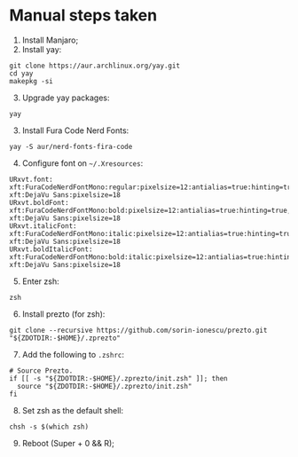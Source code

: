 # Manual steps taken

1. Install Manjaro;
2. Install yay:
```
git clone https://aur.archlinux.org/yay.git
cd yay
makepkg -si
```
3. Upgrade yay packages:
```
yay
```
3. Install Fura Code Nerd Fonts:
```
yay -S aur/nerd-fonts-fira-code
```
4. Configure font on `~/.Xresources`:
```
URxvt.font: xft:FuraCodeNerdFontMono:regular:pixelsize=12:antialias=true:hinting=true, xft:DejaVu Sans:pixelsize=18
URxvt.boldFont: xft:FuraCodeNerdFontMono:bold:pixelsize=12:antialias=true:hinting=true, xft:DejaVu Sans:pixelsize=18
URxvt.italicFont: xft:FuraCodeNerdFontMono:italic:pixelsize=12:antialias=true:hinting=true, xft:DejaVu Sans:pixelsize=18
URxvt.boldItalicFont: xft:FuraCodeNerdFontMono:bold:italic:pixelsize=12:antialias=true:hinting=true, xft:DejaVu Sans:pixelsize=18
```
5. Enter zsh:
```
zsh
```
6. Install prezto (for zsh):
```
git clone --recursive https://github.com/sorin-ionescu/prezto.git "${ZDOTDIR:-$HOME}/.zprezto"
```
7. Add the following to `.zshrc`:
```
# Source Prezto.
if [[ -s "${ZDOTDIR:-$HOME}/.zprezto/init.zsh" ]]; then
  source "${ZDOTDIR:-$HOME}/.zprezto/init.zsh"
fi
```
8. Set zsh as the default shell:
```
chsh -s $(which zsh)
```
9. Reboot (Super + 0 && R);
